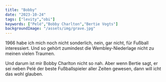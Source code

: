 ```yaml
---
title: "Bobby"
date: "2023-10-24"
tags: ["levity","obi"]
keywords: ["Pelé","Bobby Charlton","Bertie Vogts"]
backgroundImage: "/assets/img/grave.jpg"
---
```

1966 habe ich mich noch nicht sonderlich, nein, gar nicht, für Fußball interessiert. Und so gehört zumindest die Wembley-Niederlage nicht zu meinen vielen Traumen. 

Und darum ist mir Bobby Charlton nicht so nah. Aber wenn Bertie sagt, er sei neben Pelé der beste Fußballspieler aller Zeiten gewesen, dann will icht das wohl glauben.
